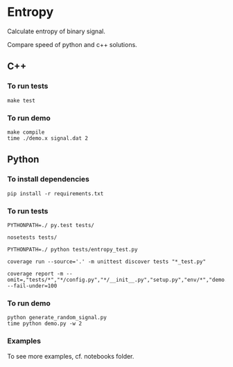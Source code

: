 # Entropy

Calculate entropy of binary signal.

Compare speed of python and c++ solutions.

## C++

### To run tests

    make test

### To run demo

    make compile
    time ./demo.x signal.dat 2

## Python

### To install dependencies

    pip install -r requirements.txt


### To run tests

    PYTHONPATH=./ py.test tests/

    nosetests tests/

    PYTHONPATH=./ python tests/entropy_test.py

    coverage run --source='.' -m unittest discover tests "*_test.py"

    coverage report -m --omit=,"tests/*","*/config.py","*/__init__.py","setup.py","env/*","demo.py" --fail-under=100


### To run demo

    python generate_random_signal.py
    time python demo.py -w 2


### Examples

To see more examples, cf. notebooks folder.
